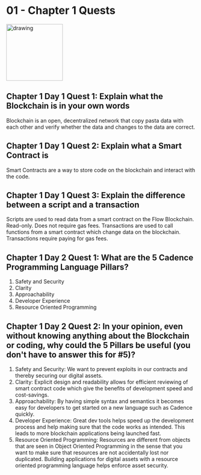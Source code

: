 # 01 - Chapter 1 Quests

<img src="https://encrypted-tbn0.gstatic.com/images?q=tbn:ANd9GcSMczf2wJjzANh8yh6oJeZarkls4AdbQYUfW77dueGzCKT1Ath86ylYvdQU_U53ABTdGuY&usqp=CAU" alt="drawing" width="150"/>

## Chapter 1 Day 1 Quest 1: Explain what the Blockchain is in your own words
Blockchain is an open, decentralized network that copy pasta data with each other and verify whether the data and changes to the data are correct.

## Chapter 1 Day 1 Quest 2: Explain what a Smart Contract is
Smart Contracts are a way to store code on the blockchain and interact with the code.

## Chapter 1 Day 1 Quest 3: Explain the difference between a script and a transaction
Scripts are used to read data from a smart contract on the Flow Blockchain. Read-only. Does not require gas fees.
Transactions are used to call functions from a smart contract which change data on the blockchain. Transactions require paying for gas fees.

## Chapter 1 Day 2 Quest 1: What are the 5 Cadence Programming Language Pillars?
1. Safety and Security
2. Clarity
3. Approachability
4. Developer Experience
5. Resource Oriented Programming

## Chapter 1 Day 2 Quest 2: In your opinion, even without knowing anything about the Blockchain or coding, why could the 5 Pillars be useful (you don't have to answer this for #5)?

1. Safety and Security: We want to prevent exploits in our contracts and thereby securing our digital assets.
2. Clarity: Explicit design and readability allows for efficient reviewing of smart contract code which give the benefits of development speed and cost-savings.
3. Approachability: By having simple syntax and semantics it becomes easy for developers to get started on a new language such as Cadence quickly.
4. Developer Experience: Great dev tools helps speed up the development process and help making sure that the code works as intended. This leads to more blockchain applications being launched fast.
5. Resource Oriented Programming: Resources are different from objects that are seen in Object Oriented Programming in the sense that you want to make sure that resources are not accidentally lost nor duplicated. Building applications for digital assets with a resource oriented programming language helps enforce asset security.
